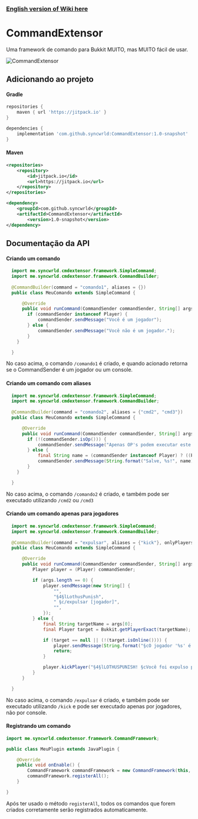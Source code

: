 ### [English version of Wiki here](https://github.com/syncwrld/CommandExtensor/git-assets/english-wiki.md) ###
# CommandExtensor
Uma framework de comando para Bukkit MUITO, mas MUITO fácil de usar.

![CommandExtensor](https://socialify.git.ci/syncwrld/CommandExtensor/image?description=1&descriptionEditable=easy-to-use%20bukkit%20command%20framework%20&font=KoHo&forks=1&issues=1&language=1&name=1&owner=1&pattern=Solid&stargazers=1&theme=Dark)

## Adicionando ao projeto

#### Gradle
```gradle
repositories {
	maven { url 'https://jitpack.io' }
}

dependencies {
	implementation 'com.github.syncwrld:CommandExtensor:1.0-snapshot'
}
```


#### Maven
```xml
<repositories>
	<repository>
		<id>jitpack.io</id>
		<url>https://jitpack.io</url>
	</repository>
</repositories>

<dependency>
	<groupId>com.github.syncwrld</groupId>
	<artifactId>CommandExtensor</artifactId>
        <version>1.0-snapshot</version>
</dependency>
```

## Documentação da API

#### Criando um comando

```java
  import me.syncwrld.cmdextensor.framework.SimpleCommand;
  import me.syncwrld.cmdextensor.framework.CommandBuilder;
  
  @CommandBuilder(command = "comando1", aliases = {})
  public class MeuComando extends SimpleCommand {

      @Override
      public void runCommand(CommandSender commandSender, String[] args) {
        if (commandSender instanceof Player) {
            commandSender.sendMessage("Você é um jogador");
        } else {
            commandSender.sendMessage("Você não é um jogador.");
        }
    }

  }
```
No caso acima, o comando `/comando1` é criado, e quando acionado retorna se o CommandSender é um jogador ou um console.

#### Criando um comando com aliases

```java
  import me.syncwrld.cmdextensor.framework.SimpleCommand;
  import me.syncwrld.cmdextensor.framework.CommandBuilder;
  
  @CommandBuilder(command = "comando2", aliases = {"cmd2", "cmd3"})
  public class MeuComando extends SimpleCommand {

      @Override
      public void runCommand(CommandSender commandSender, String[] args) {
        if (!(commandSender.isOp())) {
            commandSender.sendMessage("Apenas OP's podem executar este comando.");
        } else {
            final String name = (commandSender instanceof Player) ? ((Player) commandSender).getName()) : "Console";
            commandSender.sendMessage(String.format("Salve, %s!", name));
        }
    }

  }
```
No caso acima, o comando `/comando2` é criado, e também pode ser executado utilizando `/cmd2` ou `/cmd3`

#### Criando um comando apenas para jogadores

```java
  import me.syncwrld.cmdextensor.framework.SimpleCommand;
  import me.syncwrld.cmdextensor.framework.CommandBuilder;
  
  @CommandBuilder(command = "expulsar", aliases = {"kick"}, onlyPlayers = true)
  public class MeuComando extends SimpleCommand {

      @Override
      public void runCommand(CommandSender commandSender, String[] args) {
          Player player = (Player) commandSender;

          if (args.length == 0) {
              player.sendMessage(new String[] {
                  "",
                  "§4§lLothusPunish",
                  " §c/expulsar [jogador]",
                  "",
              });
          } else {
              final String targetName = args[0];
              final Player target = Bukkit.getPlayerExact(targetName);

              if (target == null || (!(target.isOnline()))) {
                  player.sendMessage(String.format("§cO jogador '%s' é inválido ou está offline.", targetName));
                  return;
              }

              player.kickPlayer("§4§lLOTHUSPUNISH! §cVocê foi expulso pelo staff " + player.getName() + "!");
          }
      }

  }
```
No caso acima, o comando `/expulsar` é criado, e também pode ser executado utilizando `/kick` e pode ser executado apenas por jogadores, não por console.

#### Registrando um comando

```java
import me.syncwrld.cmdextensor.framework.CommandFramework;

public class MeuPlugin extends JavaPlugin {

    @Override
    public void onEnable() {
        CommandFramework commandFramework = new CommandFramework(this, MeuPlugin.class);
        commandFramework.registerAll();
    }

}
```
Após ter usado o método `registerAll`, todos os comandos que forem criados corretamente serão registrados automaticamente.
